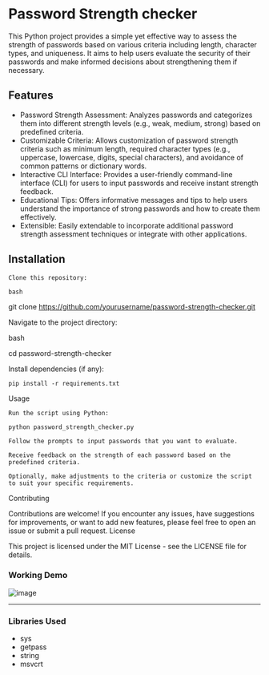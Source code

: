 # Password Strength checker

This Python project provides a simple yet effective way to assess the strength of passwords based on various criteria including length, character types, and uniqueness. It aims to help users evaluate the security of their passwords and make informed decisions about strengthening them if necessary.
## Features
- Password Strength Assessment: Analyzes passwords and categorizes them into different strength levels (e.g., weak, medium, strong) based on predefined criteria.
- Customizable Criteria: Allows customization of password strength criteria such as minimum length, required character types (e.g., uppercase, lowercase, digits, special characters), and avoidance of common patterns or dictionary words.
- Interactive CLI Interface: Provides a user-friendly command-line interface (CLI) for users to input passwords and receive instant strength feedback.
- Educational Tips: Offers informative messages and tips to help users understand the importance of strong passwords and how to create them effectively.
- Extensible: Easily extendable to incorporate additional password strength assessment techniques or integrate with other applications.

## Installation

    Clone this repository:

    bash

git clone https://github.com/yourusername/password-strength-checker.git

Navigate to the project directory:

bash

cd password-strength-checker

Install dependencies (if any):

    pip install -r requirements.txt

Usage

    Run the script using Python:

    python password_strength_checker.py

    Follow the prompts to input passwords that you want to evaluate.

    Receive feedback on the strength of each password based on the predefined criteria.

    Optionally, make adjustments to the criteria or customize the script to suit your specific requirements.

Contributing

Contributions are welcome! If you encounter any issues, have suggestions for improvements, or want to add new features, please feel free to open an issue or submit a pull request.
License

This project is licensed under the MIT License - see the LICENSE file for details.
### Working Demo
![image](https://github.com/pratiyk/password-strength-checker/assets/38837970/81322074-d3f9-4a5a-aa17-be9f8a05e14a)
******
### Libraries Used
* sys
*  getpass
*  string
*  msvcrt
